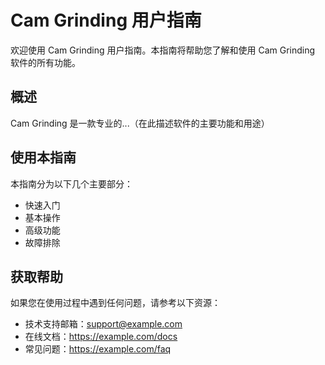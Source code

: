 # Cam Grinding 用户指南

欢迎使用 Cam Grinding 用户指南。本指南将帮助您了解和使用 Cam Grinding 软件的所有功能。

## 概述

Cam Grinding 是一款专业的...（在此描述软件的主要功能和用途）

## 使用本指南

本指南分为以下几个主要部分：
- 快速入门
- 基本操作
- 高级功能
- 故障排除

## 获取帮助

如果您在使用过程中遇到任何问题，请参考以下资源：
- 技术支持邮箱：support@example.com
- 在线文档：https://example.com/docs
- 常见问题：https://example.com/faq